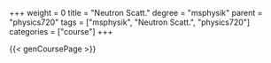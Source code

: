 +++
weight = 0
title = "Neutron Scatt."
degree = "msphysik"
parent = "physics720"
tags = ["msphysik", "Neutron Scatt.", "physics720"]
categories = ["course"]
+++

{{< genCoursePage >}}
